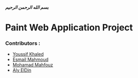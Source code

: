 *****بسم الله الرحمن الرحيم*****
# Paint Web Application Project
### Contributors :
- <a href="https://github.com/YoussifKhaled">Youssif Khaled</a>
- <a href="https://github.com/esmailMahmouds">Esmail Mahmoud</a>
- <a href="https://github.com/mahfouz72">Mohamad Mahfouz</a>
- <a href="https://github.com/Aly-El-Din">Aly ElDin</a>
